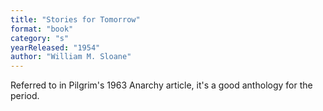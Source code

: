 ```yaml
---
title: "Stories for Tomorrow"
format: "book"
category: "s"
yearReleased: "1954"
author: "William M. Sloane"
---
```

 Referred to in Pilgrim's 1963 Anarchy article, it's a good anthology for  the period.
  